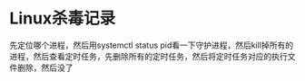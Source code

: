 # Linux杀毒记录

先定位哪个进程，然后用systemctl status pid看一下守护进程，然后kill掉所有的进程，然后查看定时任务，先删除所有的定时任务，然后将定时任务对应的执行文件删除，然后没了
